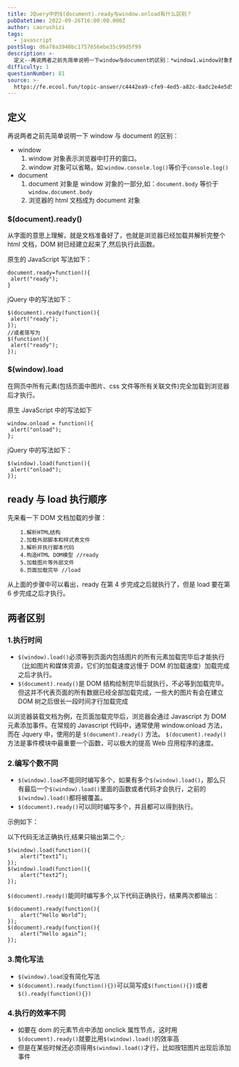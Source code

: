```yaml
---
title: JQuery中的$(​document).ready与window.onload有什么区别？
pubDatetime: 2022-09-26T16:00:00.000Z
author: caorushizi
tags:
  - javascript
postSlug: d6a78a3940bc1757656ebe35c99d5f99
description: >-
  定义--再说两者之前先简单说明一下window与document的区别：*window1.window对象表示浏览器中打开的窗口。2.window对象可以省略，如:`window.console.lo
difficulty: 1
questionNumber: 81
source: >-
  https://fe.ecool.fun/topic-answer/c4442ea9-cfe9-4ed5-a82c-8adc2e4e5d55?orderBy=updateTime&order=desc&tagId=10
---
```


## 定义

再说两者之前先简单说明一下 window 与 document 的区别：

- window
  1.  window 对象表示浏览器中打开的窗口。
  2.  window 对象可以省略，如:`window.console.log()`等价于`console.log()`
- document
  1.  document 对象是 window 对象的一部分,如：`document.body` 等价于 `window.document.body`
  2.  浏览器的 html 文档成为 document 对象

### $(document).ready()

从字面的意思上理解，就是文档准备好了，也就是浏览器已经加载并解析完整个 html 文档，DOM 树已经建立起来了,然后执行此函数。

原生的 JavaScript 写法如下：

    document.ready=function(){
     alert("ready");
    }

jQuery 中的写法如下：

    $(document).ready(function(){
     alert("ready");
    });
    //或者简写为
    $(function(){
     alert("ready");
    });

### $(window).load

在网页中所有元素(包括页面中图片、css 文件等所有关联文件)完全加载到浏览器后才执行。

原生 JavaScript 中的写法如下

    window.onload = function(){
     alert("onload");
    };

jQuery 中的写法如下：

    $(window).load(function(){
     alert("onload");
    });

## ready 与 load 执行顺序

先来看一下 DOM 文档加载的步骤：

        1.解析HTML结构
        2.加载外部脚本和样式表文件
        3.解析并执行脚本代码
        4.构造HTML DOM模型 //ready
        5.加载图片等外部文件
        6.页面加载完毕 //load

从上面的步骤中可以看出，ready 在第 4 步完成之后就执行了，但是 load 要在第 6 步完成之后才执行。

## 两者区别

### 1.执行时间

- `$(window).load()`必须等到页面内包括图片的所有元素加载完毕后才能执行（比如图片和媒体资源，它们的加载速度远慢于 DOM 的加载速度）加载完成之后才执行。
- `$(document).ready()`是 DOM 结构绘制完毕后就执行，不必等到加载完毕。但这并不代表页面的所有数据已经全部加载完成，一些大的图片有会在建立 DOM 树之后很长一段时间才行加载完成

以浏览器装载文档为例，在页面加载完毕后，浏览器会通过 Javascript 为 DOM 元素添加事件。在常规的 Javascript 代码中，通常使用 window.onload 方法，而在 Jquery 中，使用的是 `$(document).ready()` 方法。 `$(document).ready()`方法是事件模块中最重要一个函数，可以极大的提高 Web 应用程序的速度。

### 2.编写个数不同

- `$(window).load`不能同时编写多个，如果有多个`$(window).load()`，那么只有最后一个`$(window).load()`里面的函数或者代码才会执行，之前的`$(window).load()`都将被覆盖。
- `$(document).ready()`可以同时编写多个，并且都可以得到执行。

示例如下：

以下代码无法正确执行,结果只输出第二个,:

    $(window).load(function(){
        alert(“text1”);
    });
    $(window).load(function(){
        alert(“text2”);
    });

`$(document).ready()`能同时编写多个,以下代码正确执行，结果两次都输出：

    $(document).ready(function(){
        alert(“Hello World”);
    });
    $(document).ready(function(){
        alert(“Hello again”);
    });

### 3.简化写法

- `$(window).load`没有简化写法
- `$(document).ready(function(){})`可以简写成`$(function(){})`或者`$().ready(function(){})`

### 4.执行的效率不同

- 如要在 dom 的元素节点中添加 onclick 属性节点，这时用`$(document).ready()`就要比用`$(window).load()`的效率高
- 但是在某些时候还必须得用`$(window).load()`才行，比如按钮图片出现后添加事件
